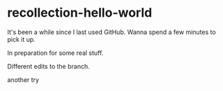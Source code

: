 # recollection-hello-world
It's been a while since I last used GitHub. Wanna spend a few minutes to pick it up.


In preparation for some real stuff.

Different edits to the branch.

another try
